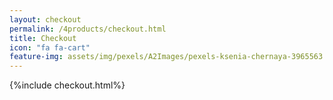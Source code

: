 ```yaml
---
layout: checkout
permalink: /4products/checkout.html
title: Checkout
icon: "fa fa-cart"
feature-img: assets/img/pexels/A2Images/pexels-ksenia-chernaya-3965563.jpg
---
```

{%include checkout.html%}